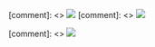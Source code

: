 
[comment]: <> ![](https://github-readme-stats.vercel.app/api?username=zhaozg&count_private=true&hide_title=true)
[comment]: <> ![](https://github-readme-stats.vercel.app/api/top-langs/?username=zhaozg&layout=compact)

[comment]: <> ![](https://github-profile-trophy.vercel.app/?username=zhaozg&theme=gruvbox&no-frame=true&&column=3&margin-w=20&margin-h=20)
